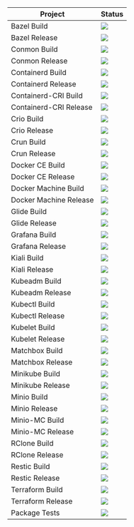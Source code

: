Project | Status
------------ | -------------
Bazel Build| <a href="http://minicloud.parqtec.unicamp.br:60000/job/bazel-build"><img src="http://minicloud.parqtec.unicamp.br:60000/job/bazel-build/badge/icon?"></a>
Bazel Release | <a href="https://app.travis-ci.com/github/Unicamp-OpenPower/bazel-releases"><img src="https://app.travis-ci.com/Unicamp-OpenPower/bazel-releases.svg?branch=master"></a>
Conmon Build| <a href="https://app.travis-ci.com/github/Unicamp-OpenPower/conmon-build"><img src="https://app.travis-ci.com/Unicamp-OpenPower/conmon-build.svg?branch=main"></a>
Conmon Release| <a href="https://app.travis-ci.com/github/Unicamp-OpenPower/conmon-releases"><img src="https://app.travis-ci.com/Unicamp-OpenPower/conmon-releases.svg?branch=main"></a>
Containerd Build| <a href="https://app.travis-ci.com/github/Unicamp-OpenPower/containerd-build"><img src="https://app.travis-ci.com/Unicamp-OpenPower/containerd-build.svg?branch=master"></a>
Containerd Release| <a href="https://app.travis-ci.com/github/Unicamp-OpenPower/containerd-releases"><img src="https://app.travis-ci.com/Unicamp-OpenPower/containerd-releases.svg?branch=master"></a>
Containerd-CRI Build| <a href="http://minicloud.parqtec.unicamp.br:60000/job/containerd-cri-build"><img src="http://minicloud.parqtec.unicamp.br:60000/job/containerd-cri-build/badge/icon?"></a>
Containerd-CRI Release| <a href="https://app.travis-ci.com/github/Unicamp-OpenPower/containerd-cri-releases"><img src="https://app.travis-ci.com/Unicamp-OpenPower/containerd-cri-releases.svg?branch=master"></a>
Crio Build | <a href="https://app.travis-ci.com/github/Unicamp-OpenPower/crio-build"><img src="https://app.travis-ci.com/Unicamp-OpenPower/crio-build.svg?branch=main"></a>
Crio Release | <a href="https://app.travis-ci.com/github/Unicamp-OpenPower/crio-releases"><img src="https://app.travis-ci.com/Unicamp-OpenPower/crio-releases.svg?branch=main"></a>
Crun Build | <a href="https://app.travis-ci.com/github/Unicamp-OpenPower/crun-build"><img src="https://app.travis-ci.com/Unicamp-OpenPower/crun-build.svg?branch=main"></a>
Crun Release | <a href="https://app.travis-ci.com/github/Unicamp-OpenPower/crun-releases"><img src="https://app.travis-ci.com/Unicamp-OpenPower/crun-releases.svg?branch=main"></a>
Docker CE Build | <a href="http://minicloud.parqtec.unicamp.br:60000/job/docker-ce-build/"><img src="http://minicloud.parqtec.unicamp.br:60000/job/docker-ce-build/badge/icon?"></a>
Docker CE Release | <a href="http://minicloud.parqtec.unicamp.br:60000/job/docker-ce-releases/"><img src="http://minicloud.parqtec.unicamp.br:60000/job/docker-ce-releases/badge/icon?"></a>
Docker Machine Build | <a href="https://app.travis-ci.com/github/Unicamp-OpenPower/docker-ce-build"><img src="https://app.travis-ci.com/Unicamp-OpenPower/docker-machine-build.svg?branch=main"></a>
Docker Machine Release | <a href="https://app.travis-ci.com/github/Unicamp-OpenPower/docker-machine-releases"><img src="https://app.travis-ci.com/Unicamp-OpenPower/docker-machine-releases.svg?branch=main"></a>
Glide Build | <a href="https://app.travis-ci.com/github/Unicamp-OpenPower/glide-build"><img src="https://app.travis-ci.com/Unicamp-OpenPower/glide-build.svg?branch=master"></a>
Glide Release | <a href="https://app.travis-ci.com/github/Unicamp-OpenPower/glide-releases"><img src="https://app.travis-ci.com/Unicamp-OpenPower/glide-releases.svg?branch=master"></a>
Grafana Build | <a href="http://minicloud.parqtec.unicamp.br:60000/job/grafana-build"><img src="http://minicloud.parqtec.unicamp.br:60000/job/grafana-build/badge/icon?"></a>
Grafana Release | <a href="http://minicloud.parqtec.unicamp.br:60000/job/grafana-releases"><img src="http://minicloud.parqtec.unicamp.br:60000/job/grafana-releases/badge/icon?"></a>
Kiali Build | <a href="https://app.travis-ci.com/github/Unicamp-OpenPower/kiali-build"><img src="https://app.travis-ci.com/Unicamp-OpenPower/kiali-build.svg?branch=master"></a>
Kiali Release | <a href="https://app.travis-ci.com/github/Unicamp-OpenPower/kiali-releases"><img src="https://app.travis-ci.com/Unicamp-OpenPower/kiali-releases.svg?branch=master"></a>
Kubeadm Build | <a href="https://app.travis-ci.com/github/Unicamp-OpenPower/kubeadm-build"><img src="https://app.travis-ci.com/Unicamp-OpenPower/kubeadm-build.svg?branch=master"></a>
Kubeadm Release | <a href="https://app.travis-ci.com/github/Unicamp-OpenPower/kubeadm-releases"><img src="https://app.travis-ci.com/Unicamp-OpenPower/kubeadm-releases.svg?branch=master"></a>
Kubectl Build | <a href="https://app.travis-ci.com/github/Unicamp-OpenPower/kubectl-build"><img src="https://app.travis-ci.com/Unicamp-OpenPower/kubectl-build.svg?branch=master"></a>
Kubectl Release | <a href="https://app.travis-ci.com/github/Unicamp-OpenPower/kubectl-releases"><img src="https://app.travis-ci.com/Unicamp-OpenPower/kubectl-build.svg?branch=master"></a>
Kubelet Build | <a href="https://app.travis-ci.com/github/Unicamp-OpenPower/kubelet-build"><img src="https://app.travis-ci.com/Unicamp-OpenPower/kubelet-build.svg?branch=main"></a>
Kubelet Release | <a href="https://app.travis-ci.com/github/Unicamp-OpenPower/kubelet-releases"><img src="https://app.travis-ci.com/Unicamp-OpenPower/kubelet-releases.svg?branch=main"></a>
Matchbox Build | <a href="https://app.travis-ci.com/github/Unicamp-OpenPower/matchbox-builds"><img src="https://app.travis-ci.com/Unicamp-OpenPower/matchbox-builds.svg?branch=master"></a>
Matchbox Release | <a href="https://app.travis-ci.com/github/Unicamp-OpenPower/matchbox-releases"><img src="https://app.travis-ci.com/Unicamp-OpenPower/matchbox-releases.svg?branch=master"></a>
Minikube Build | <a href="https://app.travis-ci.com/github/Unicamp-OpenPower/minikube-build"><img src="https://app.travis-ci.com/Unicamp-OpenPower/minikube-build.svg?branch=master"></a>
Minikube Release | <a href="https://app.travis-ci.com/github/Unicamp-OpenPower/minikube-releases"><img src="https://app.travis-ci.com/Unicamp-OpenPower/minikube-releases.svg?branch=master"></a>
Minio Build | <a href="https://app.travis-ci.com/github/Unicamp-OpenPower/minio-build"><img src="https://app.travis-ci.com/Unicamp-OpenPower/minio-build.svg?branch=master"></a>
Minio Release | <a href="https://app.travis-ci.com/github/Unicamp-OpenPower/minio-releases"><img src="https://app.travis-ci.com/Unicamp-OpenPower/minio-releases.svg?branch=master"></a>
Minio-MC Build | <a href="https://app.travis-ci.com/github/Unicamp-OpenPower/minio-mc-build"><img src="https://app.travis-ci.com/Unicamp-OpenPower/minio-mc-build.svg?branch=master"></a>
Minio-MC Release | <a href="https://app.travis-ci.com/github/Unicamp-OpenPower/minio-mc-releases"><img src="https://app.travis-ci.com/Unicamp-OpenPower/minio-mc-releases.svg?branch=master"></a>
RClone Build | <a href="https://app.travis-ci.com/github/Unicamp-OpenPower/rclone-build"><img src="https://app.travis-ci.com/Unicamp-OpenPower/rclone-build.svg?branch=master"></a>
RClone Release | <a href="https://app.travis-ci.com/github/Unicamp-OpenPower/rclone-releases"><img src="https://app.travis-ci.com/Unicamp-OpenPower/rclone-releases.svg?branch=master"></a>
Restic Build | <a href="https://app.travis-ci.com/github/Unicamp-OpenPower/restic-build"><img src="https://app.travis-ci.com/Unicamp-OpenPower/restic-build.svg?token=9wq3bUS8Ba3cd7y7nMBu&branch=master"></a>
Restic Release | <a href="https://app.travis-ci.com/github/Unicamp-OpenPower/restic-releases"><img src="https://app.travis-ci.com/Unicamp-OpenPower/restic-releases.svg?token=Tyii1MpzYjhv5qLLQWj5&branch=master"></a>
Terraform Build | <a href="https://app.travis-ci.com/github/Unicamp-OpenPower/terraform-build"><img src="https://app.travis-ci.com/Unicamp-OpenPower/terraform-build.svg?branch=master"></a>
Terraform Release | <a href="https://app.travis-ci.com/github/Unicamp-OpenPower/terraform-releases"><img src="https://app.travis-ci.com/Unicamp-OpenPower/terraform-releases.svg?branch=master"></a>
Package Tests | <a href="https://app.travis-ci.com/github/Unicamp-OpenPower/package-test"><img src="https://app.travis-ci.com/Unicamp-OpenPower/package-test.svg?branch=master"></a>
